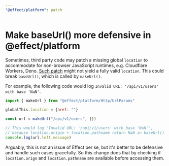 ```yaml
---
"@effect/platform": patch
---
```


# Make baseUrl() more defensive in @effect/platform

Sometimes, third party code may patch a missing global `location` to accommodate for non-browser JavaScript
runtimes, e.g. Cloudflare Workers,
Deno. [Such patch](https://github.com/jamsinclair/jSquash/pull/21/files#diff-322ca97cdcdd0d3b85c20a7d5cac703a2f9f3766fc762f98b9f6a9d4c5063ca3R21-R23)
might not yield a fully valid `location`. This could
break `baseUrl()`, which is called by `makeUrl()`.

For example, the following code would log `Invalid URL: '/api/v1/users' with base 'NaN'`.

```js
import { makeUrl } from "@effect/platform/Http/UrlParams"

globalThis.location = {href: ""}

const url = makeUrl("/api/v1/users", [])

// This would log "Invalid URL: '/api/v1/users' with base 'NaN'",
// because location.origin + location.pathname return NaN in baseUrl()
console.log(url.left.message)
```

Arguably, this is not an issue of Effect per se, but it's better to be defensive and handle such cases gracefully.
So this change does that by checking if `location.orign` and `location.pathname` are available before accessing them.
